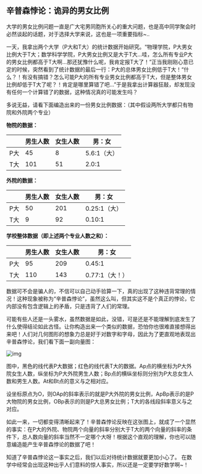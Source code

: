 ## 辛普森悖论：诡异的男女比例

大学的男女比例问题一直是广大宅男同胞所关心的重大问题，也是高中同学聚会时必然谈起的话题，对于选择大学来说，这也是一项重要指标~..



一天，我拿出两个大学（P大和T大）的统计数据开始研究。“物理学院，P大男女比例大于T大；数学科学学院，P大男女比例又是大于T大...哇，怎么所有专业P大的男女比例都高于T大啊...那还犹豫什么呢，我肯定报T大了！”正当我刚刚心意已定的时候，突然看到了统计数据的最后一行：P大的总体男女比例低于T大！“什么？！有没有搞错？怎么可能P大的所有专业男女比例都高于T大，但是整体男女比例却低于T大了呢？！肯定是哪里算错了吧...”于是我拿出计算器狂敲，却发现没有任何一个计算错了的数据，这种情况真的可能发生吗？



多说无益，请看下面编造出来的一份男女比例数据：（其中假设两所大学都只有物院和外院两个专业）



**物院的数据：**

|      | 男生人数 | 女生人数 | 男：女      |
| ---- | -------- | -------- | ----------- |
| P大  | 45       | 8        | 5.6:1（大） |
| T大  | 101      | 51       | 2.0:1       |



**外院的数据：**

|      | 男生人数 | 女生人数 | 男：女       |
| ---- | -------- | -------- | ------------ |
| P大  | 50       | 201      | 0.25:1（大） |
| T大  | 9        | 92       | 0.10:1       |



**学校整体数据（即上述两个专业人数之和）：**

|      | 男生人数 | 女生人数 | 男：女         |
| ---- | -------- | -------- | -------------- |
| P大  | 95       | 209      | 0.45:1         |
| T大  | 110      | 143      | 0.77:1（大！） |



数据可不会是骗人的，不信可以自己动手验算一下，真的出现了这种违背常理的情况！这种现象被称为“辛普森悖论”，虽然这么叫，但其实这不是个真正的悖论，它内部没有包含逻辑上的矛盾，只是违背了人们的常理。



可能有些人还是一头雾水，虽然数据是如此，没错，可是还是不能理解到底发生了什么使得结论如此古怪。让你构造出来一个类似的数据，恐怕你也很难直接想得出来吧！人们对几何图形的想象力总是好于对数字和字母，因此为了更直观地表现出辛普森悖论，我们看下面一副向量图：



![img](https://mmbiz.qpic.cn/mmbiz_png/vpWlcHcJUIAjDRr60ibCkSaSDZULiaho8wb930hiaAjYylJ8TDB4tl5koeHJM9KMswZl9ncWGcsJh2vRqUDVHNudA/640?wx_fmt=png&tp=webp&wxfrom=5&wx_lazy=1&wx_co=1)



图中，黑色的线代表P大数据；红色的线代表T大的数据。Ap点的横坐标为P大外院女生人数，纵坐标为P大外院男生人数；Bp点的横纵坐标则分别为P大总女生人数和男生人数。At和Bt点的意义与之相对应。



设坐标原点为O，则OAp的斜率表示的就是P大外院的男女比例，ApBp表示的是P大物院的男女比例，OBp表示的则是P大总男女比例；T大的各线段斜率意义与之对应。



如此一来，一切都变得清晰起来了！辛普森悖论反映在这张图上，就成了一个显然的事实：在P大的外院、物院两个向量的斜率分别大于T大的两个向量的斜率的条件下，总人数向量的斜率当然不一定哪个大呀！根据这个直观的理解，你也可以随意编造能产生辛普森悖论的数据了吧！



知道了辛普森悖论这一事实之后，我们以后对待统计数据就要更加小心了。 在数学中经常会出现这种出乎人们意料的惊人事实，所以还是一定要学好数学啊~！